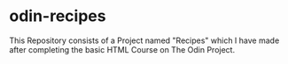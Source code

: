 # odin-recipes
This Repository consists of a Project named "Recipes" which I have made after completing the basic HTML Course on The Odin Project.
